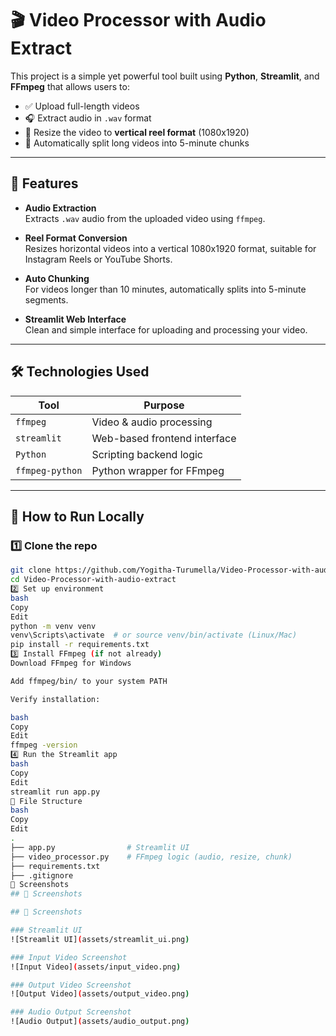 # 🎬 Video Processor with Audio Extract

This project is a simple yet powerful tool built using **Python**, **Streamlit**, and **FFmpeg** that allows users to:

- ✅ Upload full-length videos
- 🎧 Extract audio in `.wav` format
- 📱 Resize the video to **vertical reel format** (1080x1920)
- 🧩 Automatically split long videos into 5-minute chunks

---

## 🚀 Features

- **Audio Extraction**  
  Extracts `.wav` audio from the uploaded video using `ffmpeg`.

- **Reel Format Conversion**  
  Resizes horizontal videos into a vertical 1080x1920 format, suitable for Instagram Reels or YouTube Shorts.

- **Auto Chunking**  
  For videos longer than 10 minutes, automatically splits into 5-minute segments.

- **Streamlit Web Interface**  
  Clean and simple interface for uploading and processing your video.

---

## 🛠 Technologies Used

| Tool       | Purpose                            |
|------------|-------------------------------------|
| `ffmpeg`   | Video & audio processing            |
| `streamlit`| Web-based frontend interface        |
| `Python`   | Scripting backend logic             |
| `ffmpeg-python` | Python wrapper for FFmpeg     |

---

## 🧪 How to Run Locally

### 1️⃣ Clone the repo

```bash
git clone https://github.com/Yogitha-Turumella/Video-Processor-with-audio-extract.git
cd Video-Processor-with-audio-extract
2️⃣ Set up environment
bash
Copy
Edit
python -m venv venv
venv\Scripts\activate  # or source venv/bin/activate (Linux/Mac)
pip install -r requirements.txt
3️⃣ Install FFmpeg (if not already)
Download FFmpeg for Windows

Add ffmpeg/bin/ to your system PATH

Verify installation:

bash
Copy
Edit
ffmpeg -version
4️⃣ Run the Streamlit app
bash
Copy
Edit
streamlit run app.py
📂 File Structure
bash
Copy
Edit
.
├── app.py                # Streamlit UI
├── video_processor.py    # FFmpeg logic (audio, resize, chunk)
├── requirements.txt
├── .gitignore
📸 Screenshots
## 📸 Screenshots

## 📸 Screenshots

### Streamlit UI
![Streamlit UI](assets/streamlit_ui.png)

### Input Video Screenshot
![Input Video](assets/input_video.png)

### Output Video Screenshot
![Output Video](assets/output_video.png)

### Audio Output Screenshot
![Audio Output](assets/audio_output.png)





